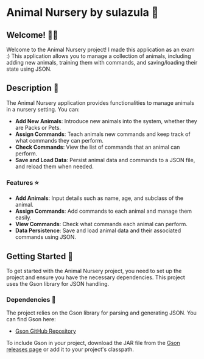 # Animal Nursery by sulazula 🥇

## Welcome! 🐶🐴

Welcome to the Animal Nursery project! I made this application as an exam :) This application allows you to manage a collection of animals, including adding new animals, training them with commands, and saving/loading their state using JSON. 
## Description 📑

The Animal Nursery application provides functionalities to manage animals in a nursery setting. You can:

- **Add New Animals**: Introduce new animals into the system, whether they are Packs or Pets.
- **Assign Commands**: Teach animals new commands and keep track of what commands they can perform.
- **Check Commands**: View the list of commands that an animal can perform.
- **Save and Load Data**: Persist animal data and commands to a JSON file, and reload them when needed.

### Features ⭐

- **Add Animals**: Input details such as name, age, and subclass of the animal.
- **Assign Commands**: Add commands to each animal and manage them easily.
- **View Commands**: Check what commands each animal can perform.
- **Data Persistence**: Save and load animal data and their associated commands using JSON.

## Getting Started 🚀

To get started with the Animal Nursery project, you need to set up the project and ensure you have the necessary dependencies. This project uses the Gson library for JSON handling.

### Dependencies 🔧

The project relies on the Gson library for parsing and generating JSON. You can find Gson here:

- [Gson GitHub Repository](https://github.com/google/gson)

To include Gson in your project, download the JAR file from the [Gson releases page](https://github.com/google/gson/releases) or add it to your project's classpath.
